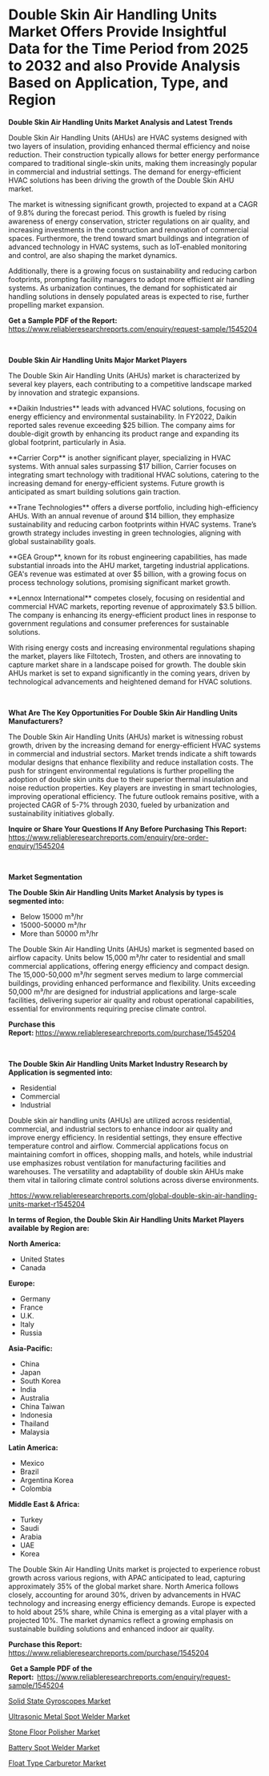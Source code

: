 <p><h1>Double Skin Air Handling Units Market Offers Provide Insightful Data for the Time Period from 2025 to 2032 and also Provide Analysis Based on Application, Type, and Region</h1></p><p><strong>Double Skin Air Handling Units Market Analysis and Latest Trends</strong></p>
<p><p>Double Skin Air Handling Units (AHUs) are HVAC systems designed with two layers of insulation, providing enhanced thermal efficiency and noise reduction. Their construction typically allows for better energy performance compared to traditional single-skin units, making them increasingly popular in commercial and industrial settings. The demand for energy-efficient HVAC solutions has been driving the growth of the Double Skin AHU market.</p><p>The market is witnessing significant growth, projected to expand at a CAGR of 9.8% during the forecast period. This growth is fueled by rising awareness of energy conservation, stricter regulations on air quality, and increasing investments in the construction and renovation of commercial spaces. Furthermore, the trend toward smart buildings and integration of advanced technology in HVAC systems, such as IoT-enabled monitoring and control, are also shaping the market dynamics.</p><p>Additionally, there is a growing focus on sustainability and reducing carbon footprints, prompting facility managers to adopt more efficient air handling systems. As urbanization continues, the demand for sophisticated air handling solutions in densely populated areas is expected to rise, further propelling market expansion.</p></p>
<p><strong>Get a Sample PDF of the Report:&nbsp;</strong> <a href="https://www.reliableresearchreports.com/enquiry/request-sample/1545204?utm_campaign=12&utm_medium=2&utm_source=Github&utm_content=ia&utm_term=17022025&utm_id=double-skin-air-handling-units">https://www.reliableresearchreports.com/enquiry/request-sample/1545204</a></p>
<p>&nbsp;</p>
<p><strong>Double Skin Air Handling Units Major Market Players</strong></p>
<p><p>The Double Skin Air Handling Units (AHUs) market is characterized by several key players, each contributing to a competitive landscape marked by innovation and strategic expansions. </p><p>**Daikin Industries** leads with advanced HVAC solutions, focusing on energy efficiency and environmental sustainability. In FY2022, Daikin reported sales revenue exceeding $25 billion. The company aims for double-digit growth by enhancing its product range and expanding its global footprint, particularly in Asia.</p><p>**Carrier Corp** is another significant player, specializing in HVAC systems. With annual sales surpassing $17 billion, Carrier focuses on integrating smart technology with traditional HVAC solutions, catering to the increasing demand for energy-efficient systems. Future growth is anticipated as smart building solutions gain traction.</p><p>**Trane Technologies** offers a diverse portfolio, including high-efficiency AHUs. With an annual revenue of around $14 billion, they emphasize sustainability and reducing carbon footprints within HVAC systems. Trane’s growth strategy includes investing in green technologies, aligning with global sustainability goals.</p><p>**GEA Group**, known for its robust engineering capabilities, has made substantial inroads into the AHU market, targeting industrial applications. GEA's revenue was estimated at over $5 billion, with a growing focus on process technology solutions, promising significant market growth.</p><p>**Lennox International** competes closely, focusing on residential and commercial HVAC markets, reporting revenue of approximately $3.5 billion. The company is enhancing its energy-efficient product lines in response to government regulations and consumer preferences for sustainable solutions.</p><p>With rising energy costs and increasing environmental regulations shaping the market, players like Filtotech, Trosten, and others are innovating to capture market share in a landscape poised for growth. The double skin AHUs market is set to expand significantly in the coming years, driven by technological advancements and heightened demand for HVAC solutions.</p></p>
<p>&nbsp;</p>
<p><strong>What Are The Key Opportunities For Double Skin Air Handling Units Manufacturers?</strong></p>
<p><p>The Double Skin Air Handling Units (AHUs) market is witnessing robust growth, driven by the increasing demand for energy-efficient HVAC systems in commercial and industrial sectors. Market trends indicate a shift towards modular designs that enhance flexibility and reduce installation costs. The push for stringent environmental regulations is further propelling the adoption of double skin units due to their superior thermal insulation and noise reduction properties. Key players are investing in smart technologies, improving operational efficiency. The future outlook remains positive, with a projected CAGR of 5-7% through 2030, fueled by urbanization and sustainability initiatives globally.</p></p>
<p><strong>Inquire or Share Your Questions If Any Before Purchasing This Report:</strong> <a href="https://www.reliableresearchreports.com/enquiry/pre-order-enquiry/1545204?utm_campaign=12&utm_medium=2&utm_source=Github&utm_content=ia&utm_term=17022025&utm_id=double-skin-air-handling-units">https://www.reliableresearchreports.com/enquiry/pre-order-enquiry/1545204</a></p>
<p>&nbsp;</p>
<p><strong>Market Segmentation</strong></p>
<p><strong>The Double Skin Air Handling Units Market Analysis by types is segmented into:</strong></p>
<p><ul><li>Below 15000 m³/hr</li><li>15000-50000 m³/hr</li><li>More than 50000 m³/hr</li></ul></p>
<p><p>The Double Skin Air Handling Units (AHUs) market is segmented based on airflow capacity. Units below 15,000 m³/hr cater to residential and small commercial applications, offering energy efficiency and compact design. The 15,000-50,000 m³/hr segment serves medium to large commercial buildings, providing enhanced performance and flexibility. Units exceeding 50,000 m³/hr are designed for industrial applications and large-scale facilities, delivering superior air quality and robust operational capabilities, essential for environments requiring precise climate control.</p></p>
<p><strong>Purchase this Report:&nbsp;</strong><a href="https://www.reliableresearchreports.com/purchase/1545204?utm_campaign=12&utm_medium=2&utm_source=Github&utm_content=ia&utm_term=17022025&utm_id=double-skin-air-handling-units">https://www.reliableresearchreports.com/purchase/1545204</a></p>
<p>&nbsp;</p>
<p><strong>The Double Skin Air Handling Units Market Industry Research by Application is segmented into:</strong></p>
<p><ul><li>Residential</li><li>Commercial</li><li>Industrial</li></ul></p>
<p><p>Double skin air handling units (AHUs) are utilized across residential, commercial, and industrial sectors to enhance indoor air quality and improve energy efficiency. In residential settings, they ensure effective temperature control and airflow. Commercial applications focus on maintaining comfort in offices, shopping malls, and hotels, while industrial use emphasizes robust ventilation for manufacturing facilities and warehouses. The versatility and adaptability of double skin AHUs make them vital in tailoring climate control solutions across diverse environments.</p></p>
<p><a href="https://www.reliableresearchreports.com/global-double-skin-air-handling-units-market-r1545204?utm_campaign=12&utm_medium=2&utm_source=Github&utm_content=ia&utm_term=17022025&utm_id=double-skin-air-handling-units">&nbsp;https://www.reliableresearchreports.com/global-double-skin-air-handling-units-market-r1545204</a></p>
<p><strong>In terms of Region, the Double Skin Air Handling Units Market Players available by Region are:</strong></p>
<p>
    <p> <strong> North America: </strong>
        <ul>
            <li>United States</li>
            <li>Canada</li>
        </ul>
        </p> 
    <p> <strong> Europe: </strong>
        <ul>
            <li>Germany</li>
            <li>France</li>
            <li>U.K.</li>
            <li>Italy</li>
            <li>Russia</li>
        </ul>
        </p> 
    <p> <strong> Asia-Pacific: </strong>
        <ul>
            <li>China</li>
            <li>Japan</li>
            <li>South Korea</li>
            <li>India</li>
            <li>Australia</li>
            <li>China Taiwan</li>
            <li>Indonesia</li>
            <li>Thailand</li>
            <li>Malaysia</li>
        </ul>
        </p> 
    <p> <strong> Latin America: </strong>
        <ul>
            <li>Mexico</li>
            <li>Brazil</li>
            <li>Argentina Korea</li>
            <li>Colombia</li>
        </ul>
        </p> 
    <p> <strong> Middle East & Africa: </strong>
        <ul>
            <li>Turkey</li>
            <li>Saudi</li>
            <li>Arabia</li>
            <li>UAE</li>
            <li>Korea</li>
        </ul>
    </p>
    </p>
<p><p>The Double Skin Air Handling Units market is projected to experience robust growth across various regions, with APAC anticipated to lead, capturing approximately 35% of the global market share. North America follows closely, accounting for around 30%, driven by advancements in HVAC technology and increasing energy efficiency demands. Europe is expected to hold about 25% share, while China is emerging as a vital player with a projected 10%. The market dynamics reflect a growing emphasis on sustainable building solutions and enhanced indoor air quality.</p></p>
<p><strong>Purchase this Report: </strong><a href="https://www.reliableresearchreports.com/purchase/1545204?utm_campaign=12&utm_medium=2&utm_source=Github&utm_content=ia&utm_term=17022025&utm_id=double-skin-air-handling-units">https://www.reliableresearchreports.com/purchase/1545204</a></p>
<p>&nbsp;<strong>Get a Sample PDF of the Report:&nbsp;&nbsp;</strong><a href="https://www.reliableresearchreports.com/enquiry/request-sample/1545204?utm_campaign=12&utm_medium=2&utm_source=Github&utm_content=ia&utm_term=17022025&utm_id=double-skin-air-handling-units">https://www.reliableresearchreports.com/enquiry/request-sample/1545204</a></p>
<p><strong></strong></p>
<p><p><a href="https://github.com/rushanday/Market-Research-Report-List-1/blob/main/solid-state-gyroscopes-market.md?utm_campaign=12&utm_medium=2&utm_source=Github&utm_content=ia&utm_term=17022025&utm_id=double-skin-air-handling-units">Solid State Gyroscopes Market</a></p><p><a href="https://github.com/katonmarti489/Market-Research-Report-List-1/blob/main/ultrasonic-metal-spot-welder-market.md?utm_campaign=12&utm_medium=2&utm_source=Github&utm_content=ia&utm_term=17022025&utm_id=double-skin-air-handling-units">Ultrasonic Metal Spot Welder Market</a></p><p><a href="https://github.com/nemcemakoi/Market-Research-Report-List-1/blob/main/stone-floor-polisher-market.md?utm_campaign=12&utm_medium=2&utm_source=Github&utm_content=ia&utm_term=17022025&utm_id=double-skin-air-handling-units">Stone Floor Polisher Market</a></p><p><a href="https://github.com/mshiradeth/Market-Research-Report-List-1/blob/main/battery-spot-welder-market.md?utm_campaign=12&utm_medium=2&utm_source=Github&utm_content=ia&utm_term=17022025&utm_id=double-skin-air-handling-units">Battery Spot Welder Market</a></p><p><a href="https://github.com/sadithsondah72/Market-Research-Report-List-1/blob/main/float-type-carburetor-market.md?utm_campaign=12&utm_medium=2&utm_source=Github&utm_content=ia&utm_term=17022025&utm_id=double-skin-air-handling-units">Float Type Carburetor Market</a></p></p>